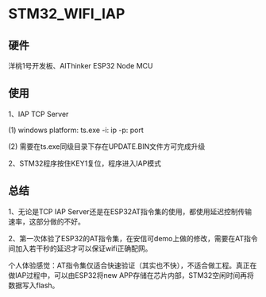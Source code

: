 # STM32_WIFI_IAP

## 硬件

洋桃1号开发板、AIThinker ESP32 Node MCU

## 使用

1、IAP TCP Server

(1) windows platform: ts.exe -i: ip -p: port
  
(2) 需要在ts.exe同级目录下存在UPDATE.BIN文件方可完成升级

2、STM32程序按住KEY1复位，程序进入IAP模式

## 总结

1、无论是TCP IAP Server还是在ESP32AT指令集的使用，都使用延迟控制传输速率，这部分做的不好。

2、第一次体验了ESP32的AT指令集，在安信可demo上做的修改，需要在AT指令间加入若干秒的延迟才可以保证wifi正确配网。

个人体验感觉：AT指令集仅适合快速验证（其实也不快），不适合做工程。真正在做IAP过程中，可以由ESP32将new APP存储在芯片内部，STM32空闲时间再将数据写入flash。


